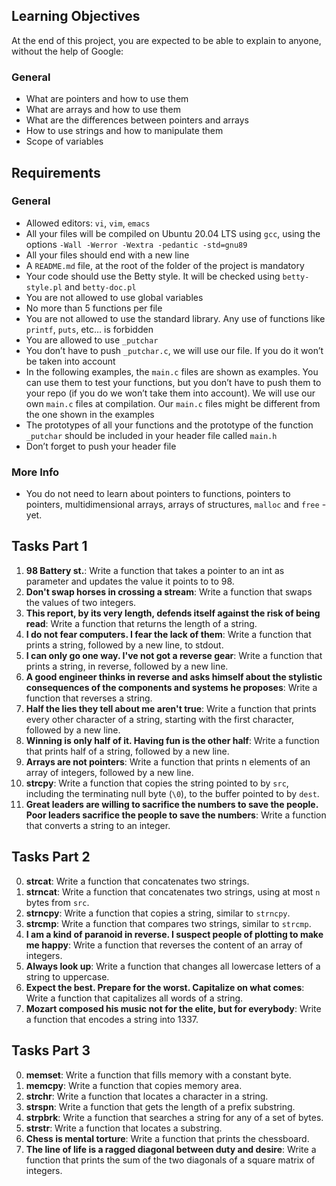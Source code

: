## Learning Objectives

At the end of this project, you are expected to be able to explain to anyone, without the help of Google:

### General
- What are pointers and how to use them
- What are arrays and how to use them
- What are the differences between pointers and arrays
- How to use strings and how to manipulate them
- Scope of variables


## Requirements

### General
- Allowed editors: `vi`, `vim`, `emacs`
- All your files will be compiled on Ubuntu 20.04 LTS using `gcc`, using the options `-Wall -Werror -Wextra -pedantic -std=gnu89`
- All your files should end with a new line
- A `README.md` file, at the root of the folder of the project is mandatory
- Your code should use the Betty style. It will be checked using `betty-style.pl` and `betty-doc.pl`
- You are not allowed to use global variables
- No more than 5 functions per file
- You are not allowed to use the standard library. Any use of functions like `printf`, `puts`, etc… is forbidden
- You are allowed to use `_putchar`
- You don’t have to push `_putchar.c`, we will use our file. If you do it won’t be taken into account
- In the following examples, the `main.c` files are shown as examples. You can use them to test your functions, but you don’t have to push them to your repo (if you do we won’t take them into account). We will use our own `main.c` files at compilation. Our `main.c` files might be different from the one shown in the examples
- The prototypes of all your functions and the prototype of the function `_putchar` should be included in your header file called `main.h`
- Don’t forget to push your header file


### More Info
- You do not need to learn about pointers to functions, pointers to pointers, multidimensional arrays, arrays of structures, `malloc` and `free` - yet.


## Tasks Part 1

1. **98 Battery st.**: Write a function that takes a pointer to an int as parameter and updates the value it points to to 98.
2. **Don't swap horses in crossing a stream**: Write a function that swaps the values of two integers.
3. **This report, by its very length, defends itself against the risk of being read**: Write a function that returns the length of a string.
4. **I do not fear computers. I fear the lack of them**: Write a function that prints a string, followed by a new line, to stdout.
5. **I can only go one way. I've not got a reverse gear**: Write a function that prints a string, in reverse, followed by a new line.
6. **A good engineer thinks in reverse and asks himself about the stylistic consequences of the components and systems he proposes**: Write a function that reverses a string.
7. **Half the lies they tell about me aren't true**: Write a function that prints every other character of a string, starting with the first character, followed by a new line.
8. **Winning is only half of it. Having fun is the other half**: Write a function that prints half of a string, followed by a new line.
9. **Arrays are not pointers**: Write a function that prints n elements of an array of integers, followed by a new line.
10. **strcpy**: Write a function that copies the string pointed to by `src`, including the terminating null byte (`\0`), to the buffer pointed to by `dest`.
11. **Great leaders are willing to sacrifice the numbers to save the people. Poor leaders sacrifice the people to save the numbers**: Write a function that converts a string to an integer.


## Tasks Part 2

0. **strcat**: Write a function that concatenates two strings.
1. **strncat**: Write a function that concatenates two strings, using at most `n` bytes from `src`.
2. **strncpy**: Write a function that copies a string, similar to `strncpy`.
3. **strcmp**: Write a function that compares two strings, similar to `strcmp`.
4. **I am a kind of paranoid in reverse. I suspect people of plotting to make me happy**: Write a function that reverses the content of an array of integers.
5. **Always look up**: Write a function that changes all lowercase letters of a string to uppercase.
6. **Expect the best. Prepare for the worst. Capitalize on what comes**: Write a function that capitalizes all words of a string.
7. **Mozart composed his music not for the elite, but for everybody**: Write a function that encodes a string into 1337.


## Tasks Part 3

0. **memset**: Write a function that fills memory with a constant byte.
1. **memcpy**: Write a function that copies memory area.
2. **strchr**: Write a function that locates a character in a string.
3. **strspn**: Write a function that gets the length of a prefix substring.
4. **strpbrk**: Write a function that searches a string for any of a set of bytes.
5. **strstr**: Write a function that locates a substring.
6. **Chess is mental torture**: Write a function that prints the chessboard.
7. **The line of life is a ragged diagonal between duty and desire**: Write a function that prints the sum of the two diagonals of a square matrix of integers.
